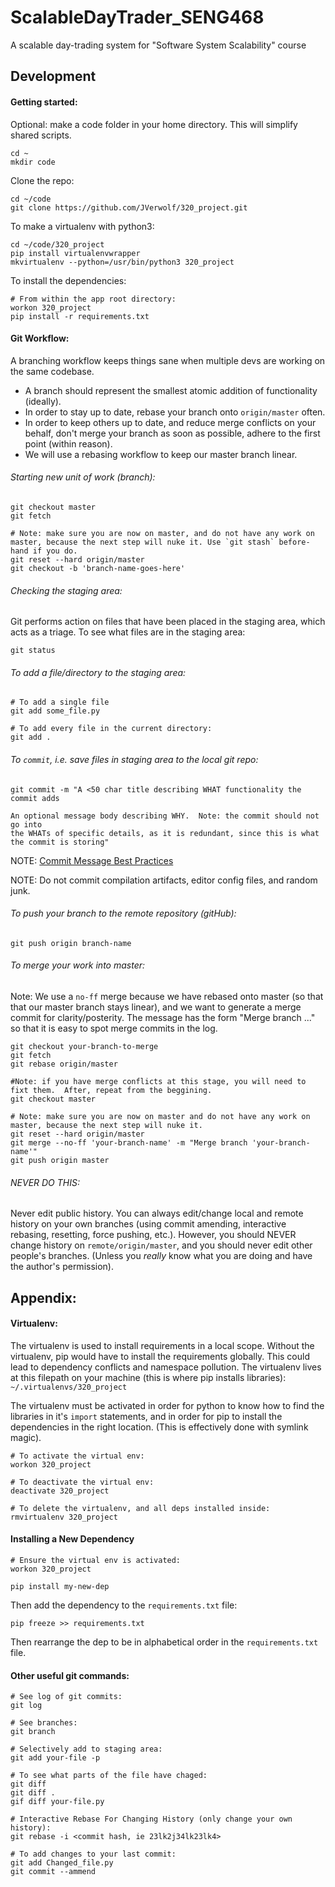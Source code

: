 # ScalableDayTrader_SENG468
A scalable day-trading system for "Software System Scalability" course

## Development

#### Getting started:

Optional: make a code folder in your home directory. This will simplify shared scripts.
```
cd ~
mkdir code
```

Clone the repo:
```
cd ~/code
git clone https://github.com/JVerwolf/320_project.git

```

To make a virtualenv with python3:
```
cd ~/code/320_project
pip install virtualenvwrapper
mkvirtualenv --python=/usr/bin/python3 320_project
```

To install the dependencies:
```
# From within the app root directory:
workon 320_project
pip install -r requirements.txt
```

#### Git Workflow:
A branching workflow keeps things sane when multiple devs are working on
the same codebase.  
* A branch should represent the smallest atomic
addition of functionality (ideally).  
* In order to stay up to date, rebase your branch onto `origin/master` often.
* In order to keep others up to date, and reduce merge conflicts on your behalf,
don't merge your branch as soon as possible, adhere to the first point
(within reason).
* We will use a rebasing workflow to keep our master branch linear.

###### Starting new unit of work (branch):
```
git checkout master
git fetch

# Note: make sure you are now on master, and do not have any work on master, because the next step will nuke it. Use `git stash` before-hand if you do.
git reset --hard origin/master 
git checkout -b 'branch-name-goes-here'
```

###### Checking the staging area:
Git performs action on files that have been placed in the staging area, which acts as a triage.
To see what files are in the staging area:
```
git status
```

###### To add a file/directory to the staging area:
```
# To add a single file
git add some_file.py

# To add every file in the current directory:
git add .
```

###### To `commit`, i.e. save files in staging area to the local git repo:
```
git commit -m "A <50 char title describing WHAT functionality the commit adds

An optional message body describing WHY.  Note: the commit should not go into 
the WHATs of specific details, as it is redundant, since this is what the commit is storing"
```
NOTE: [Commit Message Best Practices](https://chris.beams.io/posts/git-commit/)

NOTE: Do not commit compilation artifacts, editor config files, and random junk.

###### To push your branch to the remote repository (gitHub):
```
git push origin branch-name 
```

###### To merge your work into master:
Note: We use a `no-ff` merge because we have rebased onto master (so 
that that our master branch stays linear), and we want to generate a merge
commit for clarity/posterity. The message has the form "Merge branch ..." 
so that it is easy to spot merge commits in the log.
```
git checkout your-branch-to-merge
git fetch
git rebase origin/master

#Note: if you have merge conflicts at this stage, you will need to fixt them.  After, repeat from the beggining.
git checkout master

# Note: make sure you are now on master and do not have any work on master, because the next step will nuke it.
git reset --hard origin/master
git merge --no-ff 'your-branch-name' -m "Merge branch 'your-branch-name'"
git push origin master
```

###### NEVER DO THIS:
Never edit public history.  You can always edit/change local and remote
history on your own branches (using commit amending, interactive rebasing,
resetting, force pushing, etc.).  However, you should NEVER change history on 
`remote/origin/master`, and you should never edit other people's branches. 
(Unless you _really_ know what you are doing and have the author's permission).



## Appendix:

#### Virtualenv:
The virtualenv is used to install requirements in a local scope.
Without the virtualenv, pip would have to install the requirements 
globally.  This could lead to dependency conflicts and namespace 
pollution.  The virtualenv lives at this filepath on your machine 
(this is where pip installs
libraries):
`~/.virtualenvs/320_project`

The virtualenv must be activated in order for python to know how to
find the libraries in it's `import` statements, and in order for pip
to install the dependencies in the right location.  (This is effectively 
done with symlink magic).

```
# To activate the virtual env:
workon 320_project

# To deactivate the virtual env:
deactivate 320_project

# To delete the virtualenv, and all deps installed inside:
rmvirtualenv 320_project
```


#### Installing a New Dependency

```
# Ensure the virtual env is activated:
workon 320_project

pip install my-new-dep
```

Then add the dependency to the `requirements.txt` file:
```
pip freeze >> requirements.txt
```
Then rearrange the dep to be in alphabetical order in 
the `requirements.txt` file.

#### Other useful git commands:
```
# See log of git commits:
git log

# See branches:
git branch

# Selectively add to staging area:
git add your-file -p

# To see what parts of the file have chaged:
git diff
git diff .
gif diff your-file.py

# Interactive Rebase For Changing History (only change your own history):
git rebase -i <commit hash, ie 23lk2j34lk23lk4>

# To add changes to your last commit:
git add Changed_file.py
git commit --ammend

```
